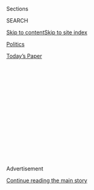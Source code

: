 <div id="app">

<div>

<div>

<div>

<div class="NYTAppHideMasthead css-1q2w90k e1suatyy0">

<div class="section css-ui9rw0 e1suatyy2">

<div class="css-eph4ug er09x8g0">

<div class="css-6n7j50">

</div>

<span class="css-1dv1kvn">Sections</span>

<div class="css-10488qs">

<span class="css-1dv1kvn">SEARCH</span>

</div>

[Skip to content](#site-content)[Skip to site
index](#site-index)

</div>

<div id="masthead-section-label" class="css-1wr3we4 eaxe0e00">

[Politics](https://www.nytimes3xbfgragh.onion/section/politics)

</div>

<div class="css-10698na e1huz5gh0">

</div>

</div>

<div id="masthead-bar-one" class="section hasLinks css-15hmgas e1csuq9d3">

<div class="css-uqyvli e1csuq9d0">

</div>

<div class="css-1uqjmks e1csuq9d1">

</div>

<div class="css-9e9ivx">

[](https://myaccount.nytimes3xbfgragh.onion/auth/login?response_type=cookie&client_id=vi)

</div>

<div class="css-1bvtpon e1csuq9d2">

[Today’s
Paper](https://www.nytimes3xbfgragh.onion/section/todayspaper)

</div>

</div>

</div>

</div>

<div data-aria-hidden="false">

<div id="site-content" data-role="main">

<div>

<div class="css-1aor85t" style="opacity:0.000000001;z-index:-1;visibility:hidden">

<div class="css-1hqnpie">

<div class="css-epjblv">

<span class="css-17xtcya">[Politics](/section/politics)</span><span class="css-x15j1o">|</span><span class="css-fwqvlz">U.S.
to Expel Chinese Graduate Students With Ties to China’s Military
Schools</span>

</div>

<div class="css-k008qs">

<div class="css-1iwv8en">

<span class="css-18z7m18"></span>

<div>

</div>

</div>

<span class="css-1n6z4y">https://nyti.ms/2BaJxW3</span>

<div class="css-1705lsu">

<div class="css-4xjgmj">

<div class="css-4skfbu" data-role="toolbar" data-aria-label="Social Media Share buttons, Save button, and Comments Panel with current comment count" data-testid="share-tools">

  - 
  - 
  - 
  - 
    
    <div class="css-6n7j50">
    
    </div>

  - 
  - 

</div>

</div>

</div>

</div>

</div>

</div>

<div class="css-13pd83m">

</div>

<div id="top-wrapper" class="css-1sy8kpn">

<div id="top-slug" class="css-l9onyx">

Advertisement

</div>

[Continue reading the main
story](#after-top)

<div class="ad top-wrapper" style="text-align:center;height:100%;display:block;min-height:250px">

<div id="top" class="place-ad" data-position="top" data-size-key="top">

</div>

</div>

<div id="after-top">

</div>

</div>

<div>

<div id="sponsor-wrapper" class="css-1hyfx7x">

<div id="sponsor-slug" class="css-19vbshk">

Supported by

</div>

[Continue reading the main
story](#after-sponsor)

<div id="sponsor" class="ad sponsor-wrapper" style="text-align:center;height:100%;display:block">

</div>

<div id="after-sponsor">

</div>

</div>

<div class="css-186x18t">

</div>

<div class="css-1vkm6nb ehdk2mb0">

# U.S. to Expel Chinese Graduate Students With Ties to China’s Military Schools

</div>

The move is the latest in the Trump administration’s efforts to impose
limits on Chinese students. But university officials say the government
is paranoid, and that the United States will lose out.

<div class="css-79elbk" data-testid="photoviewer-wrapper">

<div class="css-z3e15g" data-testid="photoviewer-wrapper-hidden">

</div>

<div class="css-1a48zt4 ehw59r15" data-testid="photoviewer-children">

![<span class="css-16f3y1r e13ogyst0" data-aria-hidden="true">People’s
Liberation Army soldiers marching on Wednesday at the entrance of the
Forbidden City in
Beijing.</span><span class="css-cnj6d5 e1z0qqy90" itemprop="copyrightHolder"><span class="css-1ly73wi e1tej78p0">Credit...</span><span><span>Noel
Celis/Agence France-Presse — Getty
Images</span></span></span>](https://static01.graylady3jvrrxbe.onion/images/2020/05/28/us/politics/28dc-trump-china/merlin_172874568_08e7913a-684b-4b5b-8d3d-8479a5ebc2aa-articleLarge.jpg?quality=75&auto=webp&disable=upscale)

</div>

</div>

<div class="css-18e8msd">

<div class="css-pdw9fk epjyd6m0">

<div class="css-1txwxcy ey68jwv0" data-aria-hidden="true">

[![Edward
Wong](https://static01.graylady3jvrrxbe.onion/images/2018/09/24/multimedia/author-edward-wong/author-edward-wong-thumbLarge-v5.png
"Edward Wong")](https://www.nytimes3xbfgragh.onion/by/edward-wong)[![Julian
E.
Barnes](https://static01.graylady3jvrrxbe.onion/images/2019/12/13/reader-center/author-julian-barnes/author-julian-barnes-thumbLarge.png
"Julian E. Barnes")](https://www.nytimes3xbfgragh.onion/by/julian-e-barnes)

</div>

<div class="css-1baulvz">

By [<span class="css-1baulvz" itemprop="name">Edward
Wong</span>](https://www.nytimes3xbfgragh.onion/by/edward-wong) and
[<span class="css-1baulvz last-byline" itemprop="name">Julian E.
Barnes</span>](https://www.nytimes3xbfgragh.onion/by/julian-e-barnes)

</div>

</div>

  - 
    
    <div class="css-ld3wwf e16638kd2">
    
    May 28,
    2020
    
    </div>

  - 
    
    <div class="css-4xjgmj">
    
    <div class="css-d8bdto" data-role="toolbar" data-aria-label="Social Media Share buttons, Save button, and Comments Panel with current comment count" data-testid="share-tools">
    
      - 
      - 
      - 
      - 
        
        <div class="css-6n7j50">
        
        </div>
    
      - 
      - 
    
    </div>
    
    </div>

</div>

<div class="css-mdjrty">

[阅读简体中文版](https://cn.nytimes3xbfgragh.onion/usa/20200529/china-hong-kong-trump-student-visas/ "Read in Simplified Chinese")[閱讀繁體中文版](https://cn.nytimes3xbfgragh.onion/usa/20200529/china-hong-kong-trump-student-visas/zh-hant/ "Read in Traditional Chinese")

</div>

</div>

<div class="section meteredContent css-1r7ky0e" name="articleBody" itemprop="articleBody">

<div class="css-1fanzo5 StoryBodyCompanionColumn">

<div class="css-53u6y8">

WASHINGTON — The Trump administration plans to cancel the visas of
thousands of [Chinese graduate
students](https://www.nytimes3xbfgragh.onion/2017/12/12/opinion/chinese-students-mental-health.html)
and researchers in the United States who have direct ties to
universities affiliated with the People’s Liberation Army, according to
American officials with knowledge of the discussions.

The plan would be the first designed to bar the access of a category of
Chinese students, who, over all, form the single largest foreign student
population in the United States.

It portends possible further educational restrictions, and the Chinese
government could retaliate by imposing its own visa or educational bans
on Americans. The two nations have already engaged in rounds of
retribution over policies involving trade, technology and media access,
and relations are at their [worst point in
decades](https://www.nytimes3xbfgragh.onion/2020/03/22/us/politics/coronavirus-us-china.html).

American officials [are discussing ways to punish
China](https://www.nytimes3xbfgragh.onion/2020/05/27/us/politics/china-hong-kong-pompeo-trade.html)
for its passage of a new national security law intended to enable
crackdowns in Hong Kong, but the plans to cancel student visas were
under consideration before the crisis over the law, which was announced
last week by Chinese officials. Secretary of State Mike Pompeo discussed
the visa plans with President Trump on Tuesday in a White House meeting.

</div>

</div>

<div class="css-1fanzo5 StoryBodyCompanionColumn">

<div class="css-53u6y8">

American universities are expected to push back against the
administration’s move. While international educational exchange is
prized for its intellectual value, many schools also rely on full
tuition payments from foreign students to help cover costs, especially
the large group of students from China.

Administrators and teachers have been briefed in recent years by the
F.B.I. and the Justice Department on [potential national security
threats](https://www.nytimes3xbfgragh.onion/2019/11/04/health/china-nih-scientists.html)
posed by Chinese students, especially ones working in the sciences. But
the university employees are wary of a possible new [“red
scare”](https://www.nytimes3xbfgragh.onion/2019/07/20/us/politics/china-red-scare-washington.html)
that targets students of a specific national background and that could
contribute to [anti-Asian
racism](https://www.nytimes3xbfgragh.onion/2020/03/23/us/chinese-coronavirus-racist-attacks.html).

Many of them argue that they have effective security protocols in place,
and that having Chinese students be exposed to the liberalizing effects
of Western institutions outweighs the risks. Moreover, they say, the
Chinese students are experts in their subject fields and bolster
American research efforts.

Chinese students and researchers say growing scrutiny from the American
government and new official limits on visas would [create biases against
them](https://www.nytimes3xbfgragh.onion/2018/07/25/us/politics/visa-restrictions-chinese-students.html),
including when they apply for jobs or grants.

The visa cancellation could affect at least 3,000 students, according to
some official estimates. That is a tiny percentage of the approximately
360,000 Chinese students in the United States. But some of those
affected might be working on important research projects.

</div>

</div>

<div class="css-1fanzo5 StoryBodyCompanionColumn">

<div class="css-53u6y8">

The move is certain to ignite public debate. Officials acknowledged
there was no direct evidence that pointed to [wrongdoing by the
students](https://theintercept.com/2020/02/02/fbi-chinese-scientists-surveillance/)
who are about to lose their visas. Instead, suspicions by American
officials center on the Chinese universities at which the students
trained as undergraduates.

“In China, much more of society is government-controlled or
government-affiliated,” said [Frank
Wu](https://queenseagle.com/all/queens-college-new-president-frank-wu),
a law professor who is the incoming president of Queens College. “You
can’t function there or have partners from there if you aren’t
comfortable with how the system is set up.”

“Targeting only some potential professors, scholars, students and
visitors from China is a lower level of stereotyping than banning all,”
he added. “But it is still selective, based on national origin.”

The State Department and the National Security Council both declined to
comment.

American officials who defend the visa cancellation said the ties to the
Chinese military at those schools go far deeper than mere campus
recruiting. Instead, in many cases, the Chinese government plays a role
in selecting which students from the schools with ties to the military
can study abroad, one official said. In some cases, students who are
allowed to go overseas are expected to collect information as a
condition of having their tuition paid, the official said, declining to
reveal specific intelligence on the matter.

Officials did not provide the list of affected schools, but the People’s
Liberation Army has ties to military institutions and defense research
schools, [as well as to seven more traditional
universities](https://www.aspi.org.au/report/china-defence-universities-tracker),
many of them prestigious colleges in China with well-funded science and
technology programs.

The F.B.I. and the Justice Department have long viewed the
military-affiliated schools as a particular problem, believing military
officials train some of the graduates in basic espionage techniques and
compel them to gather and transmit information to Chinese officers.

While some government officials emphasize the intelligence threat posed
by students from military-affiliated universities, others see those
Chinese citizens as potential recruits for American spy agencies.
Preventing the students from coming to the United States may make it
more difficult for the agencies to recruit assets inside the Chinese
military.

</div>

</div>

<div class="css-1fanzo5 StoryBodyCompanionColumn">

<div class="css-53u6y8">

After completing their graduate work, some students land jobs at
prominent technology companies in the United States. That has made some
current and former American officials wary that the employees could
engage in industrial espionage.

Last year, Senator Richard M. Burr, Republican of North Carolina, who
was then the chairman of the Intelligence Committee, [predicted the
administration would cut the number of
visas](https://www.nytimes3xbfgragh.onion/2019/02/06/us/politics/richard-burr-china-huawei-5g.html)
going to Chinese students, citing the threat of technology theft.

Senator Marco Rubio, Republican of Florida, who now leads the committee,
has sent letters to universities in his state warning about ties to the
Chinese government.

Mr. Rubio has been pushing schools to cut relations with China’s
[Thousand Talents
program](https://www.nytimes3xbfgragh.onion/2020/02/06/us/chinas-lavish-funds-lured-us-scientists-what-did-it-get-in-return.html),
which has provided [funding for American
researchers](https://www.nytimes3xbfgragh.onion/2020/02/06/us/chinas-lavish-funds-lured-us-scientists-what-did-it-get-in-return.html)
— including Charles M. Lieber, the chairman of Harvard University’s
chemistry and chemical biology department, who was
[arrested](https://www.nytimes3xbfgragh.onion/2020/01/28/us/charles-lieber-harvard.html)
by the F.B.I. in January on charges of concealing his financial
relationship with the Chinese government.

Asked about the Trump administration’s move to cancel the visas of some
Chinese students studying in the United States, Mr. Rubio said he
supported “a targeted approach” to make it more difficult for the
Chinese Communist Party to exploit the openness of American schools to
advance their own military and intelligence abilities.

“The Chinese government too often entraps its own people into service”
to the Communist Party and its objectives “in exchange for an education
in the U.S.,” Mr. Rubio said, adding that “higher education institutions
in America need to be fully aware of this counterintelligence threat.”

Other Republican lawmakers [proposed
legislation](https://www.cotton.senate.gov/?p=press_release&id=1371) on
Wednesday to bar any Chinese citizen from getting a visa for graduate or
postgraduate study in science or technology.

</div>

</div>

<div class="css-1fanzo5 StoryBodyCompanionColumn">

<div class="css-53u6y8">

Trump administration officials have discussed restricting Chinese
student visas over the past three years, current and former officials
said.

In 2018, the State Department [began
limiting](https://www.nytimes3xbfgragh.onion/2018/07/25/us/politics/visa-restrictions-chinese-students.html)
the length of visas to one year, with an option for renewal, for Chinese
graduate students working in fields deemed sensitive. Two officials said
targeting graduates of the military-linked schools gathered steam after
the [F.B.I. announced in
January](https://www.fbi.gov/wanted/counterintelligence/yanqing-ye) that
it was seeking a Boston University student who had hidden her
affiliation with the People’s Liberation Army when applying for a visa.

F.B.I. officials said the student, Yanqing Ye, had studied at the
National University of Defense Technology in China and was commissioned
as a lieutenant before enrolling in Boston University’s department of
physics, chemistry and biomedical engineering from October 2017 to April
2019.

While in Boston, Lieutenant Ye continued to get assignments from the
Chinese military, including “conducting research, assessing United
States military websites and sending United States documents and
information to China,” according to the F.B.I. wanted poster.

The [Justice Department
charged](https://www.justice.gov/opa/pr/harvard-university-professor-and-two-chinese-nationals-charged-three-separate-china-related)
Lieutenant Ye, who is believed to be in China, with acting as a foreign
agent, visa fraud and false statements.

The vigorous interagency debate over the move to cancel visas has lasted
about six months, with science and technology officials generally
opposing the action and national security officials supporting it.

The Australian Strategic Policy Institute, a think tank, has researched
the Chinese military-affiliated universities, and that has influenced
thinking in the American government. A 2018 report called [“Picking
Flowers, Making
Honey”](https://www.aspi.org.au/report/picking-flowers-making-honey)
said China was sending students from those universities to Western
universities to try to build up its own military technology.

</div>

</div>

<div class="css-1fanzo5 StoryBodyCompanionColumn">

<div class="css-53u6y8">

The study suggested that the graduates were targeting the so-called Five
Eyes countries that share intelligence: the United States, Canada,
Britain, New Zealand and Australia. In many cases, the report said,
students hid their military affiliations while seeking work in fields
with defense applications, like hypersonics.

Under the current Chinese government, Beijing has aggressively tried to
combine military and civilian work on important technology, said
American officials and outside researchers. That often includes tapping
the expertise of civilian companies and universities.

“To some degree, U.S. concerns are driven by the assessment that Chinese
companies and universities seem unlikely to refuse outright or could be
compelled to work with the military, whereas their American counterparts
often appear more resistant to working on military research,” Elsa B.
Kania, an adjunct senior fellow at the Center for a New American
Security, [wrote in a
report](https://www.cnas.org/publications/commentary/in-military-civil-fusion-china-is-learning-lessons-from-the-united-states-and-starting-to-innovate)
last August.

“It is also striking at the same time that some of China’s leading
technology companies appear to be less directly engaged in supporting
defense initiatives than might be expected relative to their American
counterparts,” she added.

United States officials said the fusion policy also entailed sending
military-trained students to American universities to try to gain access
to technological know-how that would be valuable to China and its
defense industry.

The Chinese military has strong ties to a number of schools with an
overt military bent, according to the Australian think tank.

Less obvious to the casual observer are the more traditional
universities with longstanding ties to the military.

</div>

</div>

<div class="css-1fanzo5 StoryBodyCompanionColumn">

<div class="css-53u6y8">

According to [the policy
institute](https://www.aspi.org.au/report/china-defence-universities-tracker)
and American officials, those are Northwestern Polytechnical University,
Harbin Engineering University, Beijing Institute of Technology, Harbin
Institute of Technology, Beihang University, Nanjing University of
Aeronautics and Astronautics, and Nanjing University of Science and
Technology.

Keith Bradsher contributed reporting from Beijing.

</div>

</div>

<div>

</div>

</div>

<div>

</div>

<div>

</div>

<div>

</div>

<div>

<div id="bottom-wrapper" class="css-1ede5it">

<div id="bottom-slug" class="css-l9onyx">

Advertisement

</div>

[Continue reading the main
story](#after-bottom)

<div id="bottom" class="ad bottom-wrapper" style="text-align:center;height:100%;display:block;min-height:90px">

</div>

<div id="after-bottom">

</div>

</div>

</div>

</div>

</div>

## Site Index

<div>

</div>

## Site Information Navigation

  - [© <span>2020</span> <span>The New York Times
    Company</span>](https://help.nytimes3xbfgragh.onion/hc/en-us/articles/115014792127-Copyright-notice)

<!-- end list -->

  - [NYTCo](https://www.nytco.com/)
  - [Contact
    Us](https://help.nytimes3xbfgragh.onion/hc/en-us/articles/115015385887-Contact-Us)
  - [Work with us](https://www.nytco.com/careers/)
  - [Advertise](https://nytmediakit.com/)
  - [T Brand Studio](http://www.tbrandstudio.com/)
  - [Your Ad
    Choices](https://www.nytimes3xbfgragh.onion/privacy/cookie-policy#how-do-i-manage-trackers)
  - [Privacy](https://www.nytimes3xbfgragh.onion/privacy)
  - [Terms of
    Service](https://help.nytimes3xbfgragh.onion/hc/en-us/articles/115014893428-Terms-of-service)
  - [Terms of
    Sale](https://help.nytimes3xbfgragh.onion/hc/en-us/articles/115014893968-Terms-of-sale)
  - [Site
    Map](https://spiderbites.nytimes3xbfgragh.onion)
  - [Help](https://help.nytimes3xbfgragh.onion/hc/en-us)
  - [Subscriptions](https://www.nytimes3xbfgragh.onion/subscription?campaignId=37WXW)

</div>

</div>

</div>

</div>
